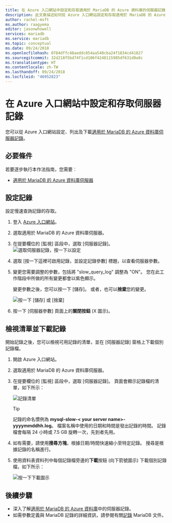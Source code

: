 ```yaml
---
title: 在 Azure 入口網站中設定和存取適用於 MariaDB 的 Azure 資料庫的伺服器記錄
description: 此文章描述如何從 Azure 入口網站設定和存取適用於 MariaDB 的 Azure 資料庫的伺服器記錄。
author: rachel-msft
ms.author: raagyema
editor: jasonwhowell
services: mariadb
ms.service: mariadb
ms.topic: conceptual
ms.date: 09/24/2018
ms.openlocfilehash: 0784dffc48aeddc854aa540cba24f1834cd41827
ms.sourcegitcommit: 32d218f5bd74f1cd106f4248115985df631d0a8c
ms.translationtype: HT
ms.contentlocale: zh-TW
ms.lasthandoff: 09/24/2018
ms.locfileid: "46952823"
---
```

# <a name="configure-and-access-server-logs-in-the-azure-portal"></a>在 Azure 入口網站中設定和存取伺服器記錄

您可以從 Azure 入口網站設定、列出及下載[適用於 MariaDB 的 Azure 資料庫伺服器記錄](concepts-server-logs.md)。

## <a name="prerequisites"></a>必要條件
若要逐步執行本作法指南，您需要︰
- [適用於 MariaDB 的 Azure 資料庫伺服器](quickstart-create-mariadb-server-database-using-azure-portal.md)

## <a name="configure-logging"></a>設定記錄
設定慢速查詢記錄的存取。 

1. 登入 [Azure 入口網站](http://portal.azure.com/)。

2. 選取適用於 MariaDB 的 Azure 資料庫伺服器。

3. 在提要欄位的 [監視] 區段中，選取 [伺服器記錄]。 
   ![選取伺服器記錄，按一下以設定](./media/howto-configure-server-logs-portal/1-select-server-logs-configure.png)

4. 選取 [按一下這裡可啟用記錄，並設定記錄參數] 標題，以查看伺服器參數。

5. 變更您需要調整的參數，包括將 "slow_query_log" 調整為 "ON"。 您在此工作階段中所做的所有變更都會以紫色顯示。 

   變更參數之後，您可以按一下 [儲存]。 或者，也可以**捨棄**您的變更。

   ![按一下 [儲存] 或 [捨棄]](./media/howto-configure-server-logs-portal/3-save-discard.png)

6. 按一下 [伺服器參數] 頁面上的**關閉按鈕** (X 圖示)。

## <a name="view-list-and-download-logs"></a>檢視清單並下載記錄
開始記錄之後，您可以檢視可用記錄的清單，並在 [伺服器記錄] 窗格上下載個別記錄檔。 

1. 開啟 Azure 入口網站。

2. 選取適用於 MariaDB 的 Azure 資料庫伺服器。

3. 在提要欄位的 [監視] 區段中，選取 [伺服器記錄]。 頁面會顯示記錄檔的清單，如下所示：

   ![記錄清單](./media/howto-configure-server-logs-portal/4-server-logs-list.png)

   > [!TIP]
   > 記錄的命名慣例為 **mysql-slow-< your server name>-yyyymmddhh.log**。 檔案名稱中使用的日期和時間是發出記錄的時間。 記錄檔會每隔 24 小時或 7.5 GB 旋轉一次，先到者先用。

4. 如有需要，請使用**搜尋方塊**，根據日期/時間快速縮小至特定記錄。 搜尋是根據記錄的名稱進行。

5. 使用資料表資料列中每個記錄檔旁邊的**下載**按鈕 (向下箭號圖示) 下載個別記錄檔，如下所示：

   ![按一下下載圖示](./media/howto-configure-server-logs-portal/5-download.png)

## <a name="next-steps"></a>後續步驟
- 深入了解[適用於 MariaDB 的 Azure 資料庫](concepts-server-logs.md)中的伺服器記錄。
- 如需參數定義與 MariaDB 記錄的詳細資訊，請參閱有關[記錄](https://mariadb.com/kb/en/library/slow-query-log-overview/) MariaDB 文件。

<!-- - See [Access Server Logs in CLI](howto-configure-server-logs-in-cli.md) to learn how to download logs programmatically. -->